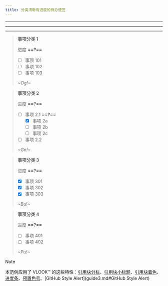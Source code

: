 ```yaml
---
title: 分类清晰有进度的待办便签
---
```




---

---

---

> **事项分类 1**
>
> 进度 **==?==**
>
> - [ ] 事项 101
> - [ ] 事项 102
> - [ ] 事项 103
>
> _~Og!~_

> **事项分类 2**
>
> 进度 **==?==**
>
> - [ ] 事项 2.1 **==?==**
>   - [x] 事项 2a
>   - [ ] 事项 2b
>   - [ ] 事项 2c
> - [ ] 事项 2.2
>
> _~Gn!~_

> **事项分类 3**
>
> 进度 **==?==**
>
> - [x] 事项 301
> - [x] 事项 302
> - [x] 事项 303
>
> _~Bu!~_

> **事项分类 4**
>
> 进度 **==?==**
>
> - [ ] 事项 401
> - [ ] 事项 402
>
> _~Pu!~_



> [!NOTE]
>
> 本范例应用了 VLOOK™ 的这些特性：[引用块分栏](guide.md#引用块分栏)、[引用块小标题](guide.md#引用块小标题)、[引用块着色](guide.md#引用块着色)、[进度条](guide3.md#进度条)、[预置色号](guide.md#预置色号)、[GitHub Style Alert](guide3.md#GitHub Style Alert)
